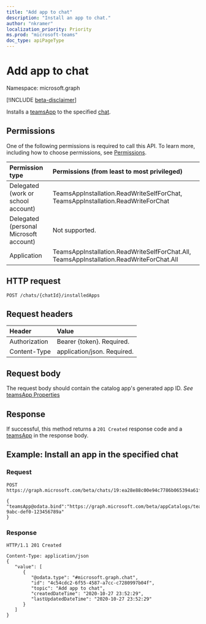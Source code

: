 ```yaml
---
title: "Add app to chat"
description: "Install an app to chat."
author: "nkramer"
localization_priority: Priority
ms.prod: "microsoft-teams"
doc_type: apiPageType
---
```


# Add app to chat

Namespace: microsoft.graph

[!INCLUDE [beta-disclaimer](../../includes/beta-disclaimer.md)]

Installs a [teamsApp](../resources/teamsapp.md) to the specified [chat](../resources/chat.md).

## Permissions

One of the following permissions is required to call this API. To learn more, including how to choose permissions, see [Permissions](/graph/permissions-reference).

|Permission type      | Permissions (from least to most privileged)              |
|:--------------------|:---------------------------------------------------------|
|Delegated (work or school account) | TeamsAppInstallation.ReadWriteSelfForChat, TeamsAppInstallation.ReadWriteForChat |
|Delegated (personal Microsoft account) | Not supported.    |
|Application | TeamsAppInstallation.ReadWriteSelfForChat.All, TeamsAppInstallation.ReadWriteForChat.All |

## HTTP request

<!-- { 
"blockType": "ignored" 
} -->

```http
POST /chats/{chatId}/installedApps
```

## Request headers

| Header       | Value |
|:---------------|:--------|
| Authorization  | Bearer {token}. Required.  |
| Content-Type  | application/json. Required.  |

## Request body

The request body should contain the catalog app's generated app ID. *See* [teamsApp Properties](../resources/teamsapp.md#properties)

## Response

If successful, this method returns a `201 Created` response code and a [teamsApp](../resources/channel.md) in the response body.

## Example:  Install an app in the specified chat

### Request

<!-- {
  "blockType": "request",
  "name": "add_installedApps"
}-->

```http
POST https://graph.microsoft.com/beta/chats/19:ea28e88c00e94c7786b065394a61f296@thread.v2/installedApps

{
"teamsApp@odata.bind":"https://graph.microsoft.com/beta/appCatalogs/teamsApps/12345678-9abc-def0-123456789a"
}
```

### Response

<!-- {
  "blockType": "response",
  "truncated": true,
  "@odata.type": "microsoft.graph.channel"
} -->

```http
HTTP/1.1 201 Created

Content-Type: application/json
{
   "value": [
      {
         "@odata.type": "#microsoft.graph.chat",
         "id": "4c54cdc2-6f55-4587-a7cc-c7280997b04f",
         "topic": "Add app to chat",
         "createdDateTime": "2020-10-27 23:52:29",
         "lastUpdatedDateTime": "2020-10-27 23:52:29"
      }
   ]
}
```
